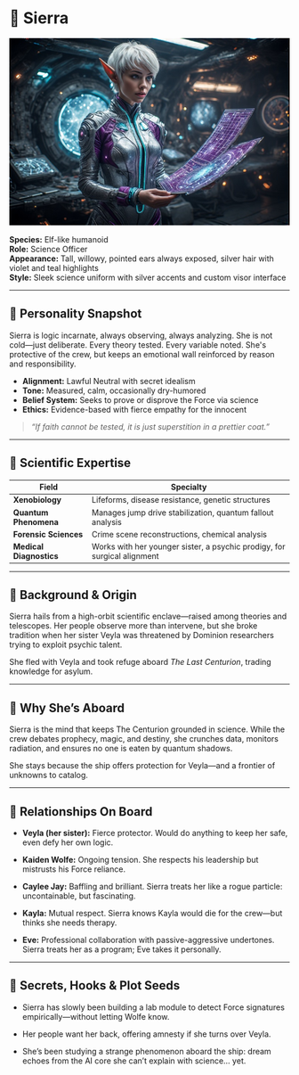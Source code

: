 # 👤 Sierra

![Sierra](../assets/sierra.jpg)

**Species:** Elf-like humanoid  
**Role:** Science Officer  
**Appearance:** Tall, willowy, pointed ears always exposed, silver hair with violet and teal highlights  
**Style:** Sleek science uniform with silver accents and custom visor interface

---

## 🧠 Personality Snapshot

Sierra is logic incarnate, always observing, always analyzing. She is not cold—just deliberate. Every theory tested. Every variable noted. She's protective of the crew, but keeps an emotional wall reinforced by reason and responsibility.

- **Alignment:** Lawful Neutral with secret idealism  
- **Tone:** Measured, calm, occasionally dry-humored  
- **Belief System:** Seeks to prove or disprove the Force via science  
- **Ethics:** Evidence-based with fierce empathy for the innocent

> *“If faith cannot be tested, it is just superstition in a prettier coat.”*

---

## 🔬 Scientific Expertise

| Field                     | Specialty                                                                 |
|---------------------------|---------------------------------------------------------------------------|
| **Xenobiology**           | Lifeforms, disease resistance, genetic structures                         |
| **Quantum Phenomena**     | Manages jump drive stabilization, quantum fallout analysis                |
| **Forensic Sciences**     | Crime scene reconstructions, chemical analysis                            |
| **Medical Diagnostics**   | Works with her younger sister, a psychic prodigy, for surgical alignment  |

---

## 🧬 Background & Origin

Sierra hails from a high-orbit scientific enclave—raised among theories and telescopes. Her people observe more than intervene, but she broke tradition when her sister Veyla was threatened by Dominion researchers trying to exploit psychic talent.

She fled with Veyla and took refuge aboard *The Last Centurion*, trading knowledge for asylum.

---

## 🚀 Why She’s Aboard

Sierra is the mind that keeps The Centurion grounded in science. While the crew debates prophecy, magic, and destiny, she crunches data, monitors radiation, and ensures no one is eaten by quantum shadows.

She stays because the ship offers protection for Veyla—and a frontier of unknowns to catalog.

---

## 🤝 Relationships On Board

- **Veyla (her sister):** Fierce protector. Would do anything to keep her safe, even defy her own logic.

- **Kaiden Wolfe:** Ongoing tension. She respects his leadership but mistrusts his Force reliance.

- **Caylee Jay:** Baffling and brilliant. Sierra treats her like a rogue particle: uncontainable, but fascinating.

- **Kayla:** Mutual respect. Sierra knows Kayla would die for the crew—but thinks she needs therapy.

- **Eve:** Professional collaboration with passive-aggressive undertones. Sierra treats her as a program; Eve takes it personally.

---

## 🧩 Secrets, Hooks & Plot Seeds

- Sierra has slowly been building a lab module to detect Force signatures empirically—without letting Wolfe know.

- Her people want her back, offering amnesty if she turns over Veyla.

- She’s been studying a strange phenomenon aboard the ship: dream echoes from the AI core she can’t explain with science… yet.

